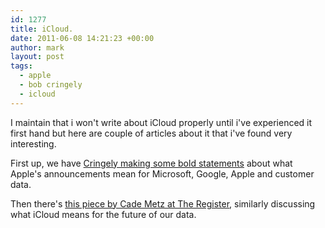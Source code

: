 ```yaml
---
id: 1277
title: iCloud.
date: 2011-06-08 14:21:23 +00:00
author: mark
layout: post
tags:
  - apple
  - bob cringely
  - icloud
---
```

I maintain that i won't write about iCloud properly until i've experienced it first hand but here are couple of articles about it that i've found very interesting.

First up, we have [Cringely making some bold statements](http://www.cringely.com/2011/06/iclouds-real-purpose-is-to-kill-windows/) about what Apple's announcements mean for Microsoft, Google, Apple and customer data.

Then there's [this piece by Cade Metz at The Register](http://www.theregister.co.uk/2011/06/07/from_mobileme_to_icloud/), similarly discussing what iCloud means for the future of our data.
